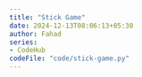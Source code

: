 ```yaml
---
title: "Stick Game"
date: 2024-12-13T08:06:13+05:30
author: Fahad
series:
- CodeHub
codeFile: "code/stick-game.py"
---
```

